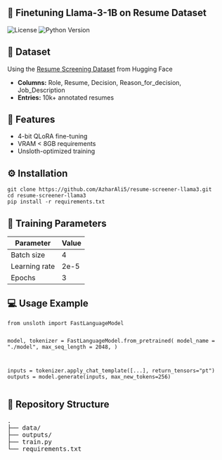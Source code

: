 <section id="project-header">
    <h1>📄 Finetuning Llama-3-1B on Resume Dataset</h1>
    <div class="badges">
        <img src="https://img.shields.io/badge/License-MIT-yellow.svg" alt="License">
        <img src="https://img.shields.io/badge/python-3.10+-blue.svg" alt="Python Version">
    </div>
</section>

<section id="dataset">
    <h2>📁 Dataset</h2>
    <p>
        Using the <a href="https://huggingface.co/datasets/AzharAli05/Resume-Screening-Dataset" target="_blank">
        Resume Screening Dataset</a> from Hugging Face
    </p>
    <ul>
        <li><strong>Columns:</strong> Role, Resume, Decision, Reason_for_decision, Job_Description</li>
        <li><strong>Entries:</strong> 10k+ annotated resumes</li>
    </ul>
</section>

<section id="features">
    <h2>🚀 Features</h2>
    <ul>
        <li>4-bit QLoRA fine-tuning</li>
        <li>VRAM &lt; 8GB requirements</li>
        <li>Unsloth-optimized training</li>
    </ul>
</section>

<section id="installation">
    <h2>⚙️ Installation</h2>
    <pre><code>git clone https://github.com/AzharAli5/resume-screener-llama3.git
cd resume-screener-llama3
pip install -r requirements.txt</code></pre>
</section>

<section id="training">
    <h2>🧠 Training Parameters</h2>
    <table>
        <thead>
            <tr>
                <th>Parameter</th>
                <th>Value</th>
            </tr>
        </thead>
        <tbody>
            <tr><td>Batch size</td><td>4</td></tr>
            <tr><td>Learning rate</td><td>2e-5</td></tr>
            <tr><td>Epochs</td><td>3</td></tr>
        </tbody>
    </table>
</section>

<section id="usage">
    <h2>💻 Usage Example</h2>
    <pre><code class="language-python">from unsloth import FastLanguageModel

model, tokenizer = FastLanguageModel.from_pretrained(
    model_name = "./model",
    max_seq_length = 2048,
)

inputs = tokenizer.apply_chat_template([...], return_tensors="pt")
outputs = model.generate(inputs, max_new_tokens=256)</code></pre>
</section>

<section id="structure">
    <h2>📂 Repository Structure</h2>
    <pre>
.
├── data/
├── outputs/
├── train.py
└── requirements.txt</pre>
</section>
</section>
